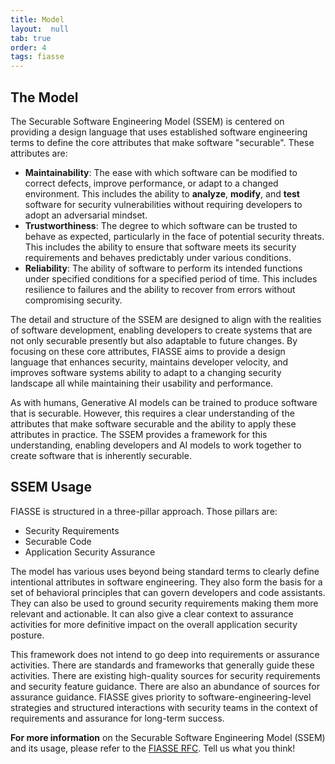 ```yaml
---
title: Model
layout:  null
tab: true
order: 4
tags: fiasse
---
```


## The Model

The Securable Software Engineering Model (SSEM) is centered on providing a design language that uses established software engineering terms to define the core attributes that make software "securable". These attributes are:

- **Maintainability**: The ease with which software can be modified to correct defects, improve performance, or adapt to a changed environment. This includes the ability to **analyze**, **modify**, and **test** software for security vulnerabilities without requiring developers to adopt an adversarial mindset.
- **Trustworthiness**: The degree to which software can be trusted to behave as expected, particularly in the face of potential security threats. This includes the ability to ensure that software meets its security requirements and behaves predictably under various conditions.
- **Reliability**: The ability of software to perform its intended functions under specified conditions for a specified period of time. This includes resilience to failures and the ability to recover from errors without compromising security.

The detail and structure of the SSEM are designed to align with the realities of software development, enabling developers to create systems that are not only securable presently but also adaptable to future changes. By focusing on these core attributes, FIASSE aims to provide a design language that enhances security, maintains developer velocity, and improves software systems ability to adapt to a changing security landscape all while maintaining their usability and performance.

As with humans, Generative AI models can be trained to produce software that is securable. However, this requires a clear understanding of the attributes that make software securable and the ability to apply these attributes in practice. The SSEM provides a framework for this understanding, enabling developers and AI models to work together to create software that is inherently securable.

## SSEM Usage

FIASSE is structured in a three-pillar approach. Those pillars are:

- Security Requirements
- Securable Code
- Application Security Assurance

The model has various uses beyond being standard terms to clearly define intentional attributes in software engineering. They also form the basis for a set of behavioral principles that can govern developers and code assistants. They can also be used to ground security requirements making them more relevant and actionable. It can also give a clear context to assurance activities for more definitive impact on the overall application security posture.

This framework does not intend to go deep into requirements or assurance activities. There are standards and frameworks that generally guide these activities. There are existing high-quality sources for security requirements and security feature guidance. There are also an abundance of sources for assurance guidance. FIASSE gives priority to software-engineering-level strategies and structured interactions with security teams in the context of requirements and assurance for long-term success.

**For more information** on the Securable Software Engineering Model (SSEM) and its usage, please refer to the [FIASSE RFC](https://github.com/Xcaciv/securable_software_engineering/blob/main/docs/FIASSE-RFC.md#3-the-securable-software-engineering-model-ssem).  Tell us what you think!
